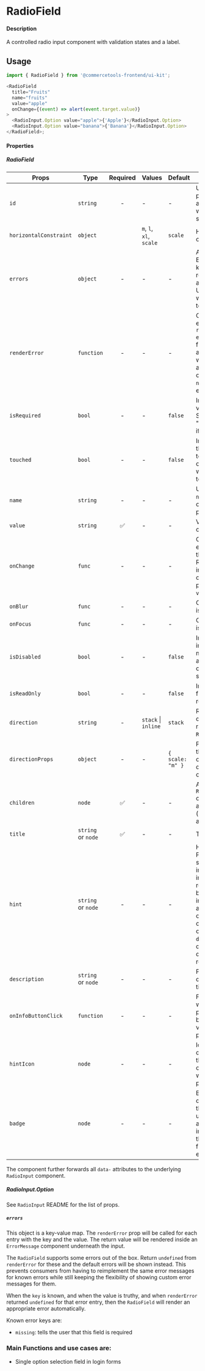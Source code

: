 # RadioField

#### Description

A controlled radio input component with validation states and a label.

## Usage

```js
import { RadioField } from '@commercetools-frontend/ui-kit';

<RadioField
  title="Fruits"
  name="fruits"
  value="apple"
  onChange={(event) => alert(event.target.value)}
>
  <RadioInput.Option value="apple">{'Apple'}</RadioInput.Option>
  <RadioInput.Option value="banana">{'Banana'}</RadioInput.Option>
</RadioField>;
```

#### Properties

##### RadioField

| Props                  | Type               | Required | Values                  | Default          | Description                                                                                                                                                                                                                                                           |
| ---------------------- | ------------------ | :------: | ----------------------- | ---------------- | --------------------------------------------------------------------------------------------------------------------------------------------------------------------------------------------------------------------------------------------------------------------- |
| `id`                   | `string`           |    -     | -                       | -                | Used as HTML `id` property. An `id` is auto-generated when it is not specified.                                                                                                                                                                                       |
| `horizontalConstraint` | `object`           |          | `m`, `l`, `xl`, `scale` | `scale`          | Horizontal size limit of the input fields.                                                                                                                                                                                                                            |
| `errors`               | `object`           |    -     | -                       | -                | A map of errors. Error messages for known errors are rendered automatically. Unknown errors will be forwarded to `renderError`.                                                                                                                                       |
| `renderError`          | `function`         |    -     | -                       | -                | Called with custom errors, as `renderError(key, error)`. This function can return a message which will be wrapped in an `ErrorMessage`. It can also return `null` to show no error.                                                                                   |
| `isRequired`           | `bool`             |    -     | -                       | `false`          | Indicates if the value is required. Shows an the "required asterisk" if so.                                                                                                                                                                                           |
| `touched`              | `bool`             |    -     | -                       | `false`          | Indicates whether the field was touched. Errors will only be shown when the field was touched.                                                                                                                                                                        |
| `name`                 | `string`           |    -     | -                       | -                | Used as HTML `name` of the input component. property                                                                                                                                                                                                                  |
| `value`                | `string`           |    ✅    | -                       | -                | Value of the input component.                                                                                                                                                                                                                                         |
| `onChange`             | `func`             |    -     | -                       | -                | Called with an event containing the new value. Required when input is not read only. Parent should pass it back as `value`.                                                                                                                                           |
| `onBlur`               | `func`             |    -     | -                       | -                | Called when input is blurred                                                                                                                                                                                                                                          |
| `onFocus`              | `func`             |    -     | -                       | -                | Called when input is focused                                                                                                                                                                                                                                          |
| `isDisabled`           | `bool`             |    -     | -                       | `false`          | Indicates that the input cannot be modified (e.g not authorised, or changes currently saving).                                                                                                                                                                        |
| `isReadOnly`           | `bool`             |    -     | -                       | `false`          | Indicates that the field is displaying read-only content                                                                                                                                                                                                              |
| `direction`            | `string`           |    -     | `stack` \| `inline`     | `stack`          | Rendering direction of the radio `RadioInput.Option`s                                                                                                                                                                                                                 |
| `directionProps`       | `object`           |    -     | -                       | `{ scale: "m" }` | Passes props of the `Spacings.Stack` or `Spacings.Inline`, dependeing on the chosen direction                                                                                                                                                                         |
| `children`             | `node`             |    ✅    | -                       | -                | At least one `RadioInput.Option` component or another node (mixed children are allowed)                                                                                                                                                                               |
| `title`                | `string` or `node` |    ✅    | -                       | -                | Title of the label                                                                                                                                                                                                                                                    |
| `hint`                 | `string` or `node` |    -     | -                       | -                | Hint for the label. Provides a supplementary but important information regarding the behaviour of the input (e.g warn about uniqueness of a field, when it can only be set once), whereas `description` can describe it in more depth. Can also receive a `hintIcon`. |
| `description`          | `string` or `node` |    -     | -                       | -                | Provides a description for the title.                                                                                                                                                                                                                                 |
| `onInfoButtonClick`    | `function`         |    -     | -                       | -                | Function called when info button is pressed. Info button will only be visible when this prop is passed.                                                                                                                                                               |
| `hintIcon`             | `node`             |    -     | -                       | -                | Icon to be displayed beside the hint text. Will only get rendered when `hint` is passed as well.                                                                                                                                                                      |
| `badge`                | `node`             |    -     | -                       | -                | Badge to be displayed beside the label. Might be used to display additional information about the content of the field (E.g verified email)                                                                                                                           |

The component further forwards all `data-` attributes to the underlying `RadioInput` component.

##### RadioInput.Option

See `RadioInput` README for the list of props.

##### `errors`

This object is a key-value map. The `renderError` prop will be called for each entry with the key and the value. The return value will be rendered inside an `ErrorMessage` component underneath the input.

The `RadioField` supports some errors out of the box. Return `undefined` from `renderError` for these and the default errors will be shown instead. This prevents consumers from having to reimplement the same error messages for known errors while still keeping the flexibility of showing custom error messages for them.

When the `key` is known, and when the value is truthy, and when `renderError` returned `undefined` for that error entry, then the `RadioField` will render an appropriate error automatically.

Known error keys are:

- `missing`: tells the user that this field is required

### Main Functions and use cases are:

- Single option selection field in login forms
